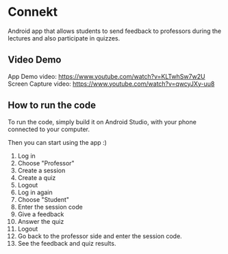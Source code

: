 # Connekt
Android app that allows students to send feedback to professors during the lectures and also participate in quizzes.

## Video Demo

App Demo video: https://www.youtube.com/watch?v=KLTwhSw7w2U
Screen Capture video: https://www.youtube.com/watch?v=qwcyJXy-uu8

## How to run the code
To run the code, simply build it on Android Studio, with your phone connected to your computer.

Then you can start using the app :)

1. Log in
2. Choose "Professor"
3. Create a session
4. Create a quiz
5. Logout
6. Log in again
7. Choose "Student"
8. Enter the session code
9. Give a feedback 
10. Answer the quiz
11. Logout
12. Go back to the professor side and enter the session code.
13. See the feedback and quiz results.
